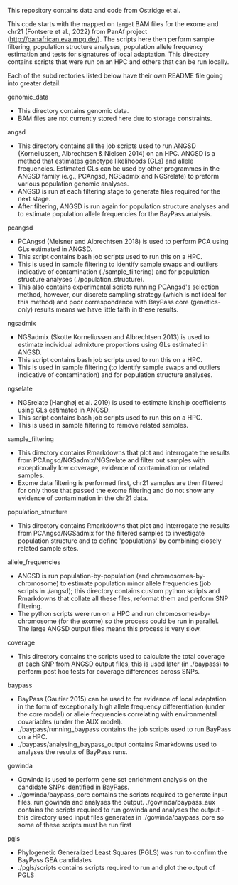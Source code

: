 This repository contains data and code from Ostridge et al. 

This code starts with the mapped on target BAM files for the exome and chr21 (Fontsere et al., 2022) from PanAf project 
(http://panafrican.eva.mpg.de/). The scripts here then perform sample filtering, population structure analyses, population allele 
frequency estimation and tests for signatures of local adaptation. This directory contains scripts that were run on an HPC and 
others that can be run locally.

Each of the subdirectories listed below have their own README file going into greater detail.

genomic_data
- This directory contains genomic data.
- BAM files are not currently stored here due to storage constraints.

angsd
- This directory contains all the job scripts used to run ANGSD (Korneliussen, Albrechtsen & Nielsen 2014) on an HPC. ANGSD is 
a method that estimates genotype likelihoods (GLs) and allele frequencies. Estimated GLs can be used by other programmes in the ANGSD 
family (e.g., PCAngsd, NGSadmix and NGSrelate) to preform various population genomic analyses.
- ANGSD is run at each filtering stage to generate files required for the next stage.
- After filtering, ANGSD is run again for population structure analyses and to estimate population allele frequencies for the 
BayPass analysis.

pcangsd
- PCAngsd (Meisner and Albrechtsen 2018) is used to perform PCA using GLs estimated in ANGSD. 
- This script contains bash job scripts used to run this on a HPC.
- This is used in sample filtering to identify sample swaps and outliers indicative of contamination (./sample_filtering) and 
for population structure analyses (./population_structure).
- This also contains experimental scripts running PCAngsd's selection method, however, our discrete sampling strategy (which is not ideal for this method) and poor correspondence with BayPass core (genetics-only) results means we have little faith in these results. 

ngsadmix
- NGSadmix (Skotte Korneliussen and Albrechtsen 2013) is used to estimate individual admixture proportions using GLs estimated 
in ANGSD. 
- This script contains bash job scripts used to run this on a HPC.
- This is used in sample filtering (to identify sample swaps and outliers indicative of contamination) and for population 
structure analyses.

ngselate
- NGSrelate (Hanghøj et al. 2019) is used to estimate kinship coefficients using GLs estimated in ANGSD. 
- This script contains bash job scripts used to run this on a HPC.
- This is used in sample filtering to remove related samples.

sample_filtering
- This directory contains Rmarkdowns that plot and interrogate the results from PCAngsd/NGSadmix/NGSrelate and filter out 
samples with exceptionally low coverage, evidence of contamination or related samples.
- Exome data filtering is performed first, chr21 samples are then filtered for only those that passed the exome filtering and 
do not show any evidence of contamination in the chr21 data.

population_structure
- This directory contains Rmarkdowns that plot and interrogate the results from PCAngsd/NGSadmix for the filtered samples to 
investigate population structure and to define 'populations' by combining closely related sample sites.

allele_frequencies
- ANGSD is run population-by-population (and chromosomes-by-chromosome) to estimate population minor allele frequencies (job 
scripts in ./angsd); this directory contains custom python scripts and Rmarkdowns that collate all these files, reformat them and 
perform SNP filtering.
- The python scripts were run on a HPC and run chromosomes-by-chromosome (for the exome) so the process could be run in 
parallel. The large ANGSD output files means this process is very slow.

coverage
- This directory contains the scripts used to calculate the total coverage at each SNP from ANGSD output files, this is used 
later (in ./baypass) to perform post hoc tests for coverage differences across SNPs.

baypass
- BayPass (Gautier 2015) can be used to for evidence of local adaptation in the form of exceptionally high allele frequency 
differentiation (under the core model) or allele frequencies correlating with environmental covariables (under the AUX model).
- ./baypass/running_baypass contains the job scripts used to run BayPass on a HPC.
- ./baypass/analysing_baypass_output contains Rmarkdowns used to analyses the results of BayPass runs.

gowinda
- Gowinda is used to perform gene set enrichment analysis on the candidate SNPs identified in BayPass.
- ./gowinda/baypass_core contains the scripts required to generate input files, run gowinda and analyses the output. 
./gowinda/baypass_aux contains the scripts required to run gowinda and analyses the output - this directory used input files generates 
in ./gowinda/baypass_core so some of these scripts must be run first

pgls
- Phylogenetic Generalized Least Squares (PGLS) was run to confirm the BayPass GEA candidates
- ./pgls/scripts contains scripts required to run and plot the output of PGLS


